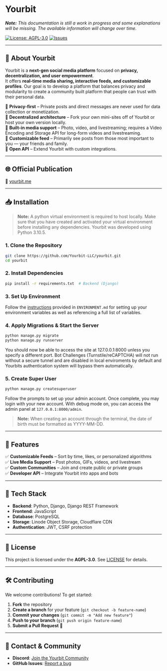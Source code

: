# **Yourbit**  
_**Note:** This documentation is still a work in progress and some explanations will be missing. The available information will change over time._  

[![License: AGPL-3.0](https://img.shields.io/badge/License-AGPL%203.0-blue.svg)](https://www.gnu.org/licenses/agpl-3.0)
[![Issues](https://img.shields.io/github/issues/Yourbit-LLC/yourbit)](https://github.com/Yourbit-LLC/yourbit/issues)

---

## 🚀 **About Yourbit**  
Yourbit is a **next-gen social media platform** focused on **privacy, decentralization, and user empowerment**.  
It offers **real-time media sharing, interactive feeds, and customizable profiles**. Our goal is to develop a platform
that balances privacy and modularity to create a community built platform that people can trust with their personal data.

🔹 **Privacy-first** – Private posts and direct messages are never used for data collection or monetization.  
🔹 **Decentralized architecture** – Fork your own mini-sites off of Yourbit or host your own version locally.  
🔹 **Built-in media support** – Photo, video, and livestreaming; requires a Video Encoding and Storage API for long-form videos and livestreaming.  
🔹 **Customizable feed** – Primarily see posts from those most important to you — your friends and family.  
🔹 **Open API** – Extend Yourbit with custom integrations.  

---

## 🌐 **Official Publication**  
🔗 [yourbit.me](https://yourbit.me) 

---

## 📥 **Installation**

> **Note:** A python virtual environment is required to host locally. Make sure that you have created and activated your virtual environment before installing any dependencies. Yourbit was developed using Python 3.10.5.

### **1. Clone the Repository**  
```bash
git clone https://github.com/Yourbit-LLC/yourbit.git
cd yourbit
```

### **2. Install Dependencies**  
```bash
pip install -r requirements.txt  # Backend (Django)

```

### **3. Set Up Environment**  

Follow the [instructions](https://github.com/Yourbit-LLC/yourbit/blob/main/ENVIRONMENT.md) provided in `ENVIRONMENT.md` for setting up your environment variables as well as referencing a full list of variables.


### **4. Apply Migrations & Start the Server**  
```bash
python manage.py migrate
python manage.py runserver
```

You should now be able to access the site at 127.0.0.1:8000 unless you specify a different port. Bot Challenges (Turnstile/reCAPTCHA) will not run without a secure tunnel and are disabled in local enviroments by default and Yourbits authentication system will bypass them automatically.

### **5. Create Super User**
```bash
python manage.py createsuperuser
```

Follow the prompts to set up your admin account. Once complete, you may login with your new account. With debug mode on, you can access the admin panel at `127.0.0.1:8000/admin`.

> **Note:** When creating an account through the terminal, the date of birth must be formatted as YYYY-MM-DD. 

---

## 🎯 **Features**  
✅ **Customizable Feeds** – Sort by time, likes, or personalized algorithms  
✅ **Live Media Support** – Post photos, GIFs, videos, and livestream  
✅ **Custom Communities** – Join and create public or private groups  
✅ **Developer API** – Integrate Yourbit into apps and bots  

---

## 🔧 **Tech Stack**  
- **Backend**: Python, Django, Django REST Framework  
- **Frontend**: JavaScript
- **Database**: PostgreSQL  
- **Storage**: Linode Object Storage, Cloudflare CDN  
- **Authentication**: JWT, CSRF protection  

---

## 📜 **License**  
This project is licensed under the **AGPL-3.0**. See [LICENSE](https://github.com/Yourbit-LLC/yourbit/blob/main/LICENSE.txt) for details.  

---

## 🛠 **Contributing**  
We welcome contributions! To get started:  
1. **Fork** the repository  
2. **Create a branch** for your feature (`git checkout -b feature-name`)  
3. **Commit your changes** (`git commit -m "Add new feature"`)  
4. **Push to your branch** (`git push origin feature-name`)  
5. **Submit a Pull Request** 🚀  

---

## 📩 **Contact & Community**  
- **Discord**: [Join the Yourbit Community](https://discord.gg/g2JpbbCzZs)    
- **GitHub Issues**: [Report a bug](https://github.com/yourbit-org/yourbit/issues)  
